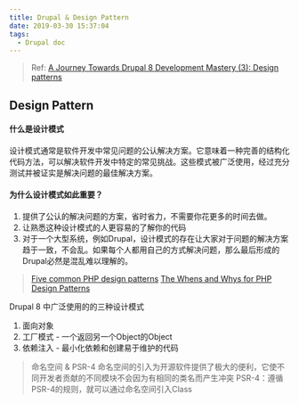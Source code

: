 ```yaml
---
title: Drupal & Design Pattern
date: 2019-03-30 15:37:04
tags:
  - Drupal doc
---
```


> Ref: [A Journey Towards Drupal 8 Development Mastery (3): Design patterns](http://icelark.com/our-thinking/journey-towards-drupal-8-development-mastery-3-design-patterns)

## Design Pattern

#### 什么是设计模式
设计模式通常是软件开发中常见问题的公认解决方案。它意味着一种完善的结构化代码方法，可以解决软件开发中特定的常见挑战。这些模式被广泛使用，经过充分测试并被证实是解决问题的最佳解决方案。

#### 为什么设计模式如此重要？
1. 提供了公认的解决问题的方案，省时省力，不需要你花更多的时间去做。
2. 让熟悉这种设计模式的人更容易的了解你的代码
3. 对于一个大型系统，例如Drupal，设计模式的存在让大家对于问题的解决方案趋于一致，不会乱。如果每个人都用自己的方式解决问题，那么最后形成的Drupal必然是混乱难以理解的。

> [Five common PHP design patterns](http://www.ibm.com/developerworks/library/os-php-designptrns/)
> [The Whens and Whys for PHP Design Patterns](http://code.tutsplus.com/tutorials/the-whens-and-whys-for-php-design-patterns--net-27862)

Drupal 8 中广泛使用的的三种设计模式
1. 面向对象
2. 工厂模式 - 一个返回另一个Object的Object
3. 依赖注入 - 最小化依赖和创建易于维护的代码

> 命名空间 & PSR-4
> 命名空间的引入为开源软件提供了极大的便利，它使不同开发者贡献的不同模块不会因为有相同的类名而产生冲突
> PSR-4：遵循PSR-4的规则，就可以通过命名空间引入Class




